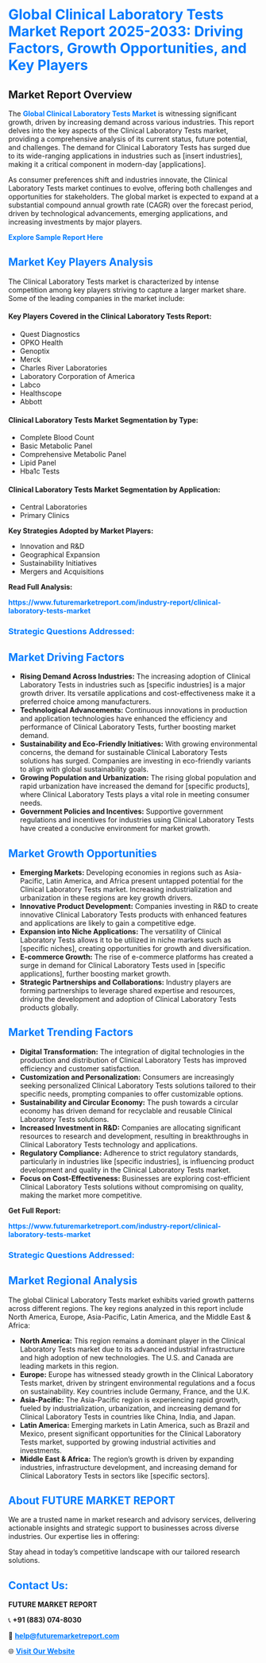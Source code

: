 <h1 style="color: #007BFF;">Global Clinical Laboratory Tests Market Report 2025-2033: Driving Factors, Growth Opportunities, and Key Players</h1>

<section id="overview">
<h2>Market Report Overview</h2>
<p>The <a href="https://www.futuremarketreport.com/industry-report/clinical-laboratory-tests-market" style="color: #007BFF; text-decoration: none;"><strong>Global Clinical Laboratory Tests Market</strong></a> is witnessing significant growth, driven by increasing demand across various industries. This report delves into the key aspects of the Clinical Laboratory Tests market, providing a comprehensive analysis of its current status, future potential, and challenges. The demand for Clinical Laboratory Tests has surged due to its wide-ranging applications in industries such as [insert industries], making it a critical component in modern-day [applications].</p>
<p>As consumer preferences shift and industries innovate, the Clinical Laboratory Tests market continues to evolve, offering both challenges and opportunities for stakeholders. The global market is expected to expand at a substantial compound annual growth rate (CAGR) over the forecast period, driven by technological advancements, emerging applications, and increasing investments by major players.</p>
</section>

<section id="overview">
<p><a href="https://www.futuremarketreport.com/request-sample/reportId=77167" style="color: #007BFF; text-decoration: none;"><strong>Explore Sample Report Here</strong></a></p>
</section>

<section id="key-players">
<h2 style="color: #007BFF;">Market Key Players Analysis</h2>
<p>The Clinical Laboratory Tests market is characterized by intense competition among key players striving to capture a larger market share. Some of the leading companies in the market include:</p>
<h4>Key Players Covered in the Clinical Laboratory Tests Report:</h4>
<ul><li>Quest Diagnostics</li><li>OPKO Health</li><li>Genoptix</li><li>Merck</li><li>Charles River Laboratories</li><li>Laboratory Corporation of America</li><li>Labco</li><li>Healthscope</li><li>Abbott</li></ul>
<h4>Clinical Laboratory Tests Market Segmentation by Type:</h4>
<ul><li>Complete Blood Count</li><li>Basic Metabolic Panel</li><li>Comprehensive Metabolic Panel</li><li>Lipid Panel</li><li>Hba1c Tests</li></ul>

<h4>Clinical Laboratory Tests Market Segmentation by Application:</h4>
<ul><li>Central Laboratories</li><li>Primary Clinics</li></ul>
<p><strong>Key Strategies Adopted by Market Players:</strong></p>
<ul>
<li>Innovation and R&D</li>
<li>Geographical Expansion</li>
<li>Sustainability Initiatives</li>
<li>Mergers and Acquisitions</li>
</ul>
</section>

<section>
<p><strong>Read Full Analysis: </strong></p><a href="https://www.futuremarketreport.com/industry-report/clinical-laboratory-tests-market" style="color: #007BFF; text-decoration: none;"><strong>https://www.futuremarketreport.com/industry-report/clinical-laboratory-tests-market</strong></a>
<h3 style="color: #007BFF;">Strategic Questions Addressed:</h3>
</section>

<section id="driving-factors">
<h2 style="color: #007BFF;">Market Driving Factors</h2>
<ul>
<li><strong>Rising Demand Across Industries:</strong> The increasing adoption of Clinical Laboratory Tests in industries such as [specific industries] is a major growth driver. Its versatile applications and cost-effectiveness make it a preferred choice among manufacturers.</li>
<li><strong>Technological Advancements:</strong> Continuous innovations in production and application technologies have enhanced the efficiency and performance of Clinical Laboratory Tests, further boosting market demand.</li>
<li><strong>Sustainability and Eco-Friendly Initiatives:</strong> With growing environmental concerns, the demand for sustainable Clinical Laboratory Tests solutions has surged. Companies are investing in eco-friendly variants to align with global sustainability goals.</li>
<li><strong>Growing Population and Urbanization:</strong> The rising global population and rapid urbanization have increased the demand for [specific products], where Clinical Laboratory Tests plays a vital role in meeting consumer needs.</li>
<li><strong>Government Policies and Incentives:</strong> Supportive government regulations and incentives for industries using Clinical Laboratory Tests have created a conducive environment for market growth.</li>
</ul>
</section>

<section id="growth-opportunities">
<h2 style="color: #007BFF;">Market Growth Opportunities</h2>
<ul>
<li><strong>Emerging Markets:</strong> Developing economies in regions such as Asia-Pacific, Latin America, and Africa present untapped potential for the Clinical Laboratory Tests market. Increasing industrialization and urbanization in these regions are key growth drivers.</li>
<li><strong>Innovative Product Development:</strong> Companies investing in R&D to create innovative Clinical Laboratory Tests products with enhanced features and applications are likely to gain a competitive edge.</li>
<li><strong>Expansion into Niche Applications:</strong> The versatility of Clinical Laboratory Tests allows it to be utilized in niche markets such as [specific niches], creating opportunities for growth and diversification.</li>
<li><strong>E-commerce Growth:</strong> The rise of e-commerce platforms has created a surge in demand for Clinical Laboratory Tests used in [specific applications], further boosting market growth.</li>
<li><strong>Strategic Partnerships and Collaborations:</strong> Industry players are forming partnerships to leverage shared expertise and resources, driving the development and adoption of Clinical Laboratory Tests products globally.</li>
</ul>
</section>

<section id="trending-factors">
<h2 style="color: #007BFF;">Market Trending Factors</h2>
<ul>
<li><strong>Digital Transformation:</strong> The integration of digital technologies in the production and distribution of Clinical Laboratory Tests has improved efficiency and customer satisfaction.</li>
<li><strong>Customization and Personalization:</strong> Consumers are increasingly seeking personalized Clinical Laboratory Tests solutions tailored to their specific needs, prompting companies to offer customizable options.</li>
<li><strong>Sustainability and Circular Economy:</strong> The push towards a circular economy has driven demand for recyclable and reusable Clinical Laboratory Tests solutions.</li>
<li><strong>Increased Investment in R&D:</strong> Companies are allocating significant resources to research and development, resulting in breakthroughs in Clinical Laboratory Tests technology and applications.</li>
<li><strong>Regulatory Compliance:</strong> Adherence to strict regulatory standards, particularly in industries like [specific industries], is influencing product development and quality in the Clinical Laboratory Tests market.</li>
<li><strong>Focus on Cost-Effectiveness:</strong> Businesses are exploring cost-efficient Clinical Laboratory Tests solutions without compromising on quality, making the market more competitive.</li>
</ul>
</section>

<section>
<p><strong>Get Full Report: </strong></p><a href="https://www.futuremarketreport.com/industry-report/clinical-laboratory-tests-market" style="color: #007BFF; text-decoration: none;"><strong>https://www.futuremarketreport.com/industry-report/clinical-laboratory-tests-market</strong></a>
<h3 style="color: #007BFF;">Strategic Questions Addressed:</h3>
</section>


<section id="regional-analysis">
<h2 style="color: #007BFF;">Market Regional Analysis</h2>
<p>The global Clinical Laboratory Tests market exhibits varied growth patterns across different regions. The key regions analyzed in this report include North America, Europe, Asia-Pacific, Latin America, and the Middle East & Africa:</p>
<ul>
<li><strong>North America:</strong> This region remains a dominant player in the Clinical Laboratory Tests market due to its advanced industrial infrastructure and high adoption of new technologies. The U.S. and Canada are leading markets in this region.</li>
<li><strong>Europe:</strong> Europe has witnessed steady growth in the Clinical Laboratory Tests market, driven by stringent environmental regulations and a focus on sustainability. Key countries include Germany, France, and the U.K.</li>
<li><strong>Asia-Pacific:</strong> The Asia-Pacific region is experiencing rapid growth, fueled by industrialization, urbanization, and increasing demand for Clinical Laboratory Tests in countries like China, India, and Japan.</li>
<li><strong>Latin America:</strong> Emerging markets in Latin America, such as Brazil and Mexico, present significant opportunities for the Clinical Laboratory Tests market, supported by growing industrial activities and investments.</li>
<li><strong>Middle East & Africa:</strong> The region’s growth is driven by expanding industries, infrastructure development, and increasing demand for Clinical Laboratory Tests in sectors like [specific sectors].</li>
</ul>
</section>

<footer>
<h2 style="color: #007BFF;">About FUTURE MARKET REPORT</h2>
<p>We are a trusted name in market research and advisory services, delivering actionable insights and strategic support to businesses across diverse industries. Our expertise lies in offering:</p>

<p>Stay ahead in today’s competitive landscape with our tailored research solutions.</p>

<h2 style="color: #007BFF;">Contact Us:</h2>
<p><strong>FUTURE MARKET REPORT</strong></p>
<p>📞 <strong>+91 (883) 074-8030</strong></p>
<p>📧 <strong><a href="mailto:help@futuremarketreport.com" style="color: #007BFF;">help@futuremarketreport.com</a></strong></p>
<p>🌐 <strong><a href="https://www.futuremarketreport.com/" style="color: #007BFF;">Visit Our Website</a></strong></p>
</footer>